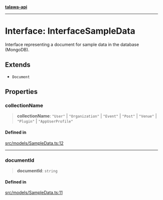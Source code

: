 [**talawa-api**](../../../README.md)

***

# Interface: InterfaceSampleData

Interface representing a document for sample data in the database (MongoDB).

## Extends

- `Document`

## Properties

### collectionName

> **collectionName**: `"User"` \| `"Organization"` \| `"Event"` \| `"Post"` \| `"Venue"` \| `"Plugin"` \| `"AppUserProfile"`

#### Defined in

[src/models/SampleData.ts:12](https://github.com/Suyash878/talawa-api/blob/f376d03c37e9acd046e7cc983947432c95f74442/src/models/SampleData.ts#L12)

***

### documentId

> **documentId**: `string`

#### Defined in

[src/models/SampleData.ts:11](https://github.com/Suyash878/talawa-api/blob/f376d03c37e9acd046e7cc983947432c95f74442/src/models/SampleData.ts#L11)
